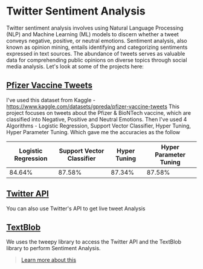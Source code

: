# Twitter Sentiment Analysis

Twitter sentiment analysis involves using Natural Language Processing (NLP) and Machine Learning (ML) models to discern whether a tweet conveys negative, positive, or neutral emotions. Sentiment analysis, also known as opinion mining, entails identifying and categorizing sentiments expressed in text sources. The abundance of tweets serves as valuable data for comprehending public opinions on diverse topics through social media analysis. Let's look at some of the projects here:

## [Pfizer Vaccine Tweets](https://github.com/Nndna9/TwitterSentimentAnalysis/blob/main/PfizerVaccineTweets.ipynb)

I've used this dataset from Kaggle - https://www.kaggle.com/datasets/gpreda/pfizer-vaccine-tweets
This project focuses on tweets about the Pfizer & BioNTech vaccine, which are classified into Negative, Positive and Neutral Emotions.
Then I've used 4 Algorithms - Logistic Regression, Support Vector Classifier, Hyper Tuning, Hyper Parameter Tuning. Which gave me the accuracies as the follow 

|  Logistic Regression | Support Vector Classifier | Hyper Tuning | Hyper Parameter Tuning |
| -------------------- | ------------------------- | ------------ | ---------------------- |
|      84.64%          |           87.58%          |    87.34%    |         87.58%         |


## [Twitter API](https://github.com/Nndna9/TwitterSentimentAnalysis/blob/main/TwitterAPI.ipynb)

You can also use Twitter's API to get live tweet Analysis


## [TextBlob](https://github.com/Nndna9/TwitterSentimentAnalysis/blob/main/textblob.py)

We uses the tweepy library to access the Twitter API and the TextBlob library to perform Sentiment Analysis. 

> [Learn more about this](https://www.youtube.com/watch?v=o_OZdbCzHUA)
